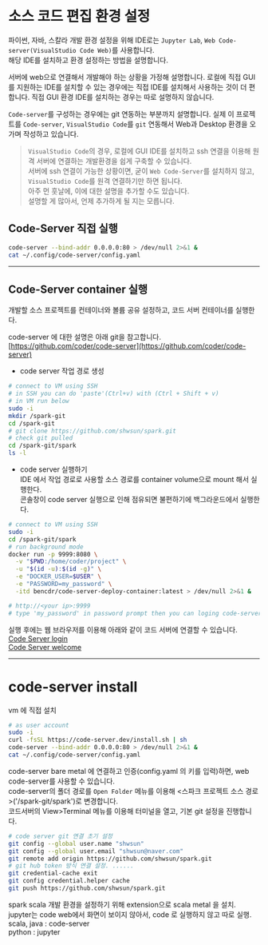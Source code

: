 # 소스 코드 편집 환경 설정  
파이썬, 자바, 스칼라 개발 환경 설정을 위해 IDE로는 `Jupyter Lab`, `Web Code-server(VisualStudio Code Web)`를 사용합니다.  
해당 IDE를 설치하고 환경 설정하는 방법을 설명합니다.  

서버에 web으로 연결해서 개발해야 하는 상황을 가정해 설명합니다. 
로컬에 직접 GUI 를 지원하는 IDE를 설치할 수 있는 경우에는 직접 IDE를 설치해서 사용하는 것이 더 편합니다. 
직접 GUI 환경 IDE를 설치하는 경우는 따로 설명하지 않습니다.  

`Code-server`를 구성하는 경우에는 git 연동하는 부분까지 설명합니다. 
실제 이 프로젝트를 `Code-server`, `VisualStudio Code`를 `git` 연동해서 Web과 Desktop 환경을 오가며 작성하고 있습니다.  
  
> `VisualStudio Code`의 경우, 로컬에 GUI IDE를 설치하고 ssh 연결을 이용해 원격 서버에 연결하는 개발환경을 쉽게 구축할 수 있습니다.  
> 서버에 ssh 연결이 가능한 상황이면, 굳이 `Web Code-Server`를 설치하지 않고, `VisualStudio Code`를 원격 연결하기만 하면 됩니다.  
> 아주 먼 훗날에, 이에 대한 설명을 추가할 수도 있습니다.  
> 설명할 게 많아서, 언제 추가하게 될 지는 모릅니다.    
  
## Code-Server 직접 실행 
```bash
code-server --bind-addr 0.0.0.0:80 > /dev/null 2>&1 &  
cat ~/.config/code-server/config.yaml  
```

  
---  
## Code-Server container 실행  
개발할 소스 프로젝트를 컨테이너와 볼륨 공유 설정하고, 코드 서버 컨테이너를 실행한다.  
  
code-server 에 대한 설명은 아래 git을 참고합니다.  
[https://github.com/coder/code-server](https://github.com/coder/code-server)  
  
- code server 작업 경로 생성  
```bash
# connect to VM using SSH  
# in SSH you can do 'paste'(Ctrl+v) with (Ctrl + Shift + v)
# in VM run below 
sudo -i 
mkdir /spark-git
cd /spark-git  
# git clone https://github.com/shwsun/spark.git
# check git pulled
cd /spark-git/spark 
ls -l 
```

- code server 실행하기  
IDE 에서 작업 경로로 사용할 소스 경로를 container volume으로 mount 해서 실행한다.  
콘솔창이 code server 실행으로 인해 점유되면 불편하기에 백그라운드에서 실행한다.  
```bash
# connect to VM using SSH  
sudo -i 
cd /spark-git/spark 
# run background mode 
docker run -p 9999:8080 \
  -v "$PWD:/home/coder/project" \
  -u "$(id -u):$(id -g)" \
  -e "DOCKER_USER=$USER" \
  -e "PASSWORD=my_password" \
  -itd bencdr/code-server-deploy-container:latest > /dev/null 2>&1 & 

# http://<your ip>:9999
# type 'my_password' in password prompt then you can loging code-server web  
```
  
실행 후에는 웹 브라우저를 이용해 아래와 같이 코드 서버에 연결할 수 있습니다.  
[Code Server login](!imgs/codeserver-login.png)  
[Code Server welcome](!imgs/codeserver-welcome.png)  

---  
# code-server install 
vm 에 직접 설치  
```bash
# as user account
sudo -i
curl -fsSL https://code-server.dev/install.sh | sh
code-server --bind-addr 0.0.0.0:80 > /dev/null 2>&1 &  
cat ~/.config/code-server/config.yaml  
```

code-server bare metal 에 연결하고 인증(config.yaml 의 키를 입력)하면, web code-server를 사용할 수 있습니다.  
code-server의 폴더 경로를 `Open Folder` 메뉴를 이용해 <스파크 프로젝트 소스 경로>('/spark-git/spark')로 변경합니다.  
코드서버의 View>Terminal 메뉴를 이용해 터미널을 열고, 기본 git 설정을 진행합니다.  
```bash
# code server git 연결 초기 설정  
git config --global user.name "shwsun"
git config --global user.email "shwsun@naver.com"  
git remote add origin https://github.com/shwsun/spark.git
# git hub token 방식 연결 설정. ......  
git credential-cache exit
git config credential.helper cache
git push https://github.com/shwsun/spark.git

```
  
spark scala 개발 환경을 설정하기 위해 extension으로 scala metal 을 설치.  
jupyter는 code web에서 화면이 보이지 않아서, code 로 실행하지 않고 따로 실행.  
scala, java : code-server  
python : jupyter  
 


